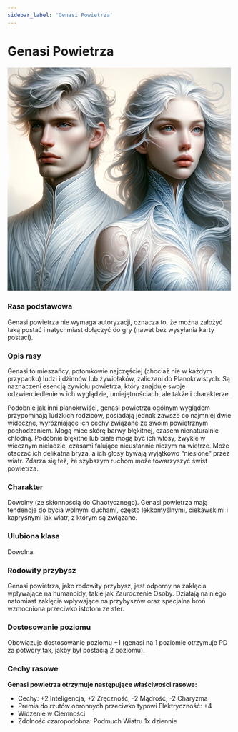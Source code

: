 ```yaml
---
sidebar_label: 'Genasi Powietrza'
---
```



# Genasi Powietrza

![genasi powietrza](../../static/img/wiki/wiki-rasy/genasi-powietrza.png)

### Rasa podstawowa
Genasi powietrza nie wymaga autoryzacji, oznacza to, że można założyć taką postać i natychmiast dołączyć do gry (nawet bez wysyłania karty postaci).

### Opis rasy
Genasi to mieszańcy, potomkowie najczęściej (chociaż nie w każdym przypadku) ludzi i dżinnów lub żywiołaków, zaliczani do Planokrwistych. Są naznaczeni esencją żywiołu powietrza, który znajduje swoje odzwierciedlenie w ich wyglądzie, umiejętnościach, ale także i charakterze.

Podobnie jak inni planokrwiści, genasi powietrza ogólnym wyglądem przypominają ludzkich rodziców, posiadają jednak zawsze co najmniej dwie widoczne, wyróżniające ich cechy związane ze swoim powietrznym pochodzeniem. Mogą mieć skórę barwy błękitnej, czasem nienaturalnie chłodną. Podobnie błękitne lub białe mogą być ich włosy, zwykle w wiecznym nieładzie, czasami falujące nieustannie niczym na wietrze. Może otaczać ich delikatna bryza, a ich głosy bywają wyjątkowo “niesione” przez wiatr. Zdarza się też, że szybszym ruchom może towarzyszyć świst powietrza.

### Charakter
Dowolny (ze skłonnością do Chaotycznego). Genasi powietrza mają tendencje do bycia wolnymi duchami, często lekkomyślnymi, ciekawskimi i kapryśnymi jak wiatr, z którym są związane.

### Ulubiona klasa
Dowolna.

### Rodowity przybysz
Genasi powietrza, jako rodowity przybysz, jest odporny na zaklęcia wpływające na humanoidy, takie jak Zauroczenie Osoby. Działają na niego natomiast zaklęcia wpływające na przybyszów oraz specjalna broń wzmocniona przeciwko istotom ze sfer.

### Dostosowanie poziomu
Obowiązuje dostosowanie poziomu +1 (genasi na 1 poziomie otrzymuje PD za potwory tak, jakby był postacią 2 poziomu).

### Cechy rasowe
**Genasi powietrza otrzymuje następujące właściwości rasowe:**

- Cechy: +2 Inteligencja, +2 Zręczność, -2 Mądrość, -2 Charyzma
- Premia do rzutów obronnych przeciwko typowi Elektryczność: +4
- Widzenie w Ciemności
- Zdolność czaropodobna: Podmuch Wiatru 1x dziennie